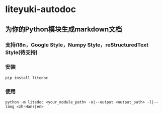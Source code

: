 # liteyuki-autodoc

## 为你的Python模块生成markdown文档

### 支持i18n，Google Style，Numpy Style，reStructuredText Style(待支持)

### 安装

```shell
pip install litedoc
```

### 使用

```shell
python -m litedoc <your_module_path> -o|--output <output_path> -l|--lang <zh-Hans|en>
```